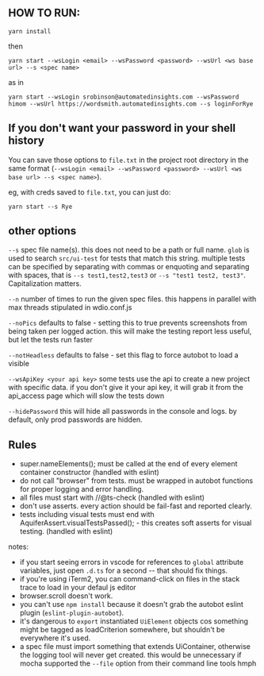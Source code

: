 ## HOW TO RUN:


``yarn install``

then

``yarn start --wsLogin <email> --wsPassword <password> --wsUrl <ws base url> --s <spec name>``

as in

``yarn start --wsLogin srobinson@automatedinsights.com --wsPassword himom --wsUrl https://wordsmith.automatedinsights.com --s loginForRye``

## If you don't want your password in your shell history
You can save those options to ``file.txt`` in the project root directory in the same format (``--wsLogin <email> --wsPassword <password> --wsUrl <ws base url> --s <spec name>``).

eg, with creds saved to ``file.txt``, you can just do:

``yarn start --s Rye``

## other options

``--s`` spec file name(s).  this does not need to be a path or full name.  ``glob`` is used to search ``src/ui-test`` for tests that match this string.  multiple tests can be specified by separating with commas or enquoting and separating with spaces, that is ``--s test1,test2,test3`` or ``--s "test1 test2, test3"``.  Capitalization matters.

``--n`` number of times to run the given spec files.  this happens in parallel with max threads stipulated in wdio.conf.js

``--noPics`` defaults to false - setting this to true prevents screenshots from being taken per logged action.  this will make the testing report less useful, but let the tests run faster

``--notHeadless`` defaults to false - set this flag to force autobot to load a visible

``--wsApiKey <your api key>`` some tests use the api to create a new project with specific data.  if you don't give it your api key, it will grab it from the api_access page which will slow the tests down

``--hidePassword``  this will hide all passwords in the console and logs.  by default, only prod passwords are hidden.


## Rules

*  super.nameElements(); must be called at the end of every element container constructor (handled with eslint)
*  do not call "browser" from tests.  must be wrapped in autobot functions for proper logging and error handling.
*  all files must start with //@ts-check (handled with eslint)
*  don't use asserts.  every action should be fail-fast and reported clearly.
*  tests including visual tests must end with AquiferAssert.visualTestsPassed(); - this creates soft asserts for visual testing.  (handled with eslint)


notes:

- if you start seeing errors in vscode for references to ``global`` attribute variables, just open ``.d.ts`` for a second -- that should fix things.
- if you're using iTerm2, you can command-click on files in the stack trace to load in your defaul js editor
- browser.scroll doesn't work.
- you can't use ``npm install`` because it doesn't grab the autobot eslint plugin (`eslint-plugin-autobot`). 
- it's dangerous to ``export`` instantiated ``UiElement`` objects cos something might be tagged as loadCriterion somewhere, but shouldn't be everywhere it's used.
- a spec file must import something that extends UiContainer, otherwise the logging tool will never get created.  this would be unnecessary if mocha supported the ``--file`` option from their command line tools hmph


 